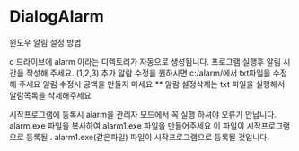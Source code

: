 # DialogAlarm

윈도우 알림 설정 방법

c 드라이브에 alarm 이라는 디렉토리가 자동으로 생성됨니다.
프로그램 실행후 알림 시간을 작성해 주세요. (1,2,3)
추가 알람 수정을 원하시면 c:/alarm/에서 txt파일을 수정해 주세요
알림 수정시 공백을 만들지 마세요
** 알람 설정삭제는 txt 파일을 실행해서 알람목록을 삭제해주세요

시작프로그램에 등록시 alarm을 관리자 모드에서 꼭 실행 하셔야 오류가 안납니다.
alarm.exe 파일을 복사하여 alarm1.exe 파일을 만들어주세요 이 파일이 시작프로그램으로 등록될 .
alarm1.exe(같은파일) 파일이 시작프로그램으로 등록될 것입니다.
